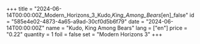 +++
title = "2024-06-14T00:00:00Z_Modern_Horizons_3_Kudo,_King_Among_Bears_[en]_false"
id = "585e4e02-4873-4a65-a9ad-30cf0d5b6f79"
date = "2024-06-14T00:00:00Z"
name = "Kudo, King Among Bears"
lang = ["en"]
price = "0.22"
quantity = 1
foil = false
set = "Modern Horizons 3"
+++
